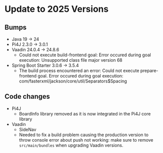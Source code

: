 # Update to 2025 Versions

## Bumps

* Java 19 -> 24
* Pi4J 2.3.0 -> 3.0.1
* Vaadin 24.0.4 -> 24.8.6
    * Could not execute build-frontend goal: Error occured during goal execution: Unsupported class file major version
      68
* Spring Boot Starter 3.0.6 -> 3.5.4
    * The build process encountered an error: Could not execute prepare-frontend goal. Error occured during goal
      execution: com/fasterxml/jackson/core/util/Separators$Spacing

## Code changes

* Pi4J
    * BoardInfo library removed as it is now integrated in the Pi4J core library
* Vaadin
    * SideNav
    * Needed to fix a build problem causing the production version to throw console error about push not working: make
      sure to remove `src/main/bundles` when upgrading Vaadin versions.